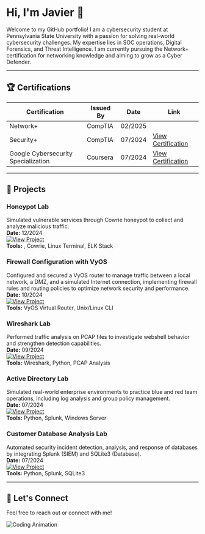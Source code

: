 # Hi, I'm Javier 👋  

Welcome to my GitHub portfolio! I am a cybersecurity student at Pennsylvania State University with a passion for solving real-world cybersecurity challenges. My expertise lies in SOC operations, Digital Forensics, and Threat Intelligence. I am currently pursuing the Network+ certification for networking knowledge and aiming to grow as a Cyber Defender.

---

## 🏆 Certifications
| Certification        | Issued By       | Date        | Link                      |
|----------------------|-----------------|-------------|---------------------------|
| Network+ | CompTIA | 02/2025 | |
| Security+            | CompTIA         | 07/2024     | [View Certification](https://www.credly.com/badges/5386daf1-dd5a-4637-a0f3-fbc3b5e3eaac/public_url) |
| Google Cybersecurity Specialization | Coursera     | 07/2024     | [View Certification](https://www.coursera.org/account/accomplishments/specialization/3KAZ2UT5LSAS) |

---

## 🚀 Projects  

### Honeypot Lab  
Simulated vulnerable services through Cowrie honeypot to collect and analyze malicious traffic.  
**Date:** 12/2024  
[![View Project](https://img.shields.io/badge/View-Project-yellow)](https://github.com/javo2002/Cowrie-Honeypot)  
**Tools:** , Cowrie, Linux Terminal, ELK Stack

### Firewall Configuration with VyOS  
Configured and secured a VyOS router to manage traffic between a local network, a DMZ, and a simulated Internet connection, implementing firewall rules and routing policies to optimize network security and performance.  
**Date:** 10/2024  
[![View Project](https://img.shields.io/badge/View-Project-blue)](https://github.com/javo2002/Firewall-Configuration-VyOS)  
**Tools:** VyOS Virtual Router, Unix/Linux CLI

### Wireshark Lab  
Performed traffic analysis on PCAP files to investigate webshell behavior and strengthen detection capabilities.  
**Date:** 09/2024  
[![View Project](https://img.shields.io/badge/View-Project-red)](https://github.com/javo2002/Wireshark-Basics)  
**Tools:** Wireshark, Python, PCAP Analysis  

### Active Directory Lab  
Simulated real-world enterprise environments to practice blue and red team operations, including log analysis and group policy management.  
**Date:** 07/2024  
[![View Project](https://img.shields.io/badge/View-Project-green)](https://github.com/javo2002/Active-Directory-Analysis)  
**Tools:** Python, Splunk, Windows Server  

### Customer Database Analysis Lab  
Automated security incident detection, analysis, and response of databases by integrating Splunk (SIEM) and SQLite3 (Database).  
**Date:** 07/2024  
[![View Project](https://img.shields.io/badge/View-Project-blue)](https://github.com/javo2002/Customer-Database-SIEM-Analysis)  
**Tools:** Python, Splunk, SQLite3  

---

## 💬 Let's Connect  
Feel free to reach out or connect with me!  

![Coding Animation](https://media.giphy.com/media/13HgwGsXF0aiGY/giphy.gif)  
